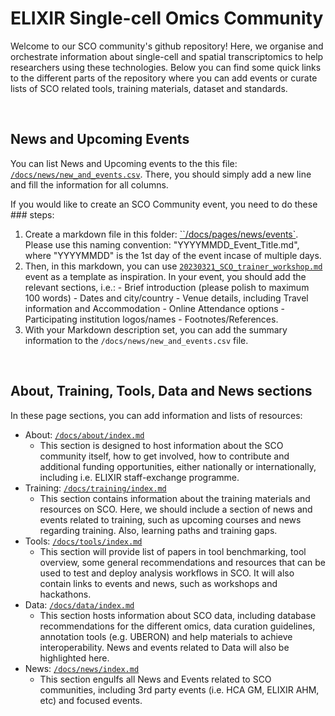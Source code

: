 # ELIXIR Single-cell Omics Community

Welcome to our SCO community's github repository! Here, we organise and orchestrate information about single-cell and spatial transcriptomics to help researchers using these technologies. Below you can find some quick links to the different parts of the repository where you can add events or curate lists of SCO related tools, training materials, dataset and standards.

<br>

## News and Upcoming Events

You can list News and Upcoming events to the this file: [`/docs/news/new_and_events.csv`](/docs/news/new_and_events.csv). There, you should simply add a new line and fill the information for all columns.

If you would like to create an SCO Community event, you need to do these ### steps:
  1. Create a markdown file in this folder: [``/docs/pages/news/events`](/docs/pages/news/events). Please use this naming convention: "YYYYMMDD_Event_Title.md", where "YYYYMMDD" is the 1st day of the event incase of multiple days.
  2. Then, in this markdown, you can use [`20230321_SCO_trainer_workshop.md`](/docs/pages/news/events/20230321_SCO_trainer_workshop.md) event as a template as inspiration. In your event, you should add the relevant sections, i.e.:
    - Brief introduction (please polish to maximum 100 words)
    - Dates and city/country
    - Venue details, including Travel information and Accommodation
    - Online Attendance options
    - Participating institution logos/names
    - Footnotes/References.
  3. With your Markdown description set, you can add the summary information to the `/docs/news/new_and_events.csv` file.

<br>

## About, Training, Tools, Data and News sections

In these page sections, you can add information and lists of resources:
  - About: [`/docs/about/index.md`](/docs/about/index.md)
    - This section is designed to host information about the SCO community itself, how to get involved, how to contribute and additional funding opportunities, either nationally or internationally, including i.e. ELIXIR staff-exchange programme.
  - Training: [`/docs/training/index.md`](/docs/training/index.md)
    - This section contains information about the training materials and resources on SCO. Here, we should include a section of news and events related to training, such as upcoming courses and news regarding training. Also, learning paths and training gaps.
  - Tools: [`/docs/tools/index.md`](/docs/tools/index.md)
    - This section will provide list of papers in tool benchmarking, tool overview, some general recommendations and resources that can be used to test and deploy analysis workflows in SCO. It will also contain links to events and news, such as workshops and hackathons.
  - Data: [`/docs/data/index.md`](/docs/data/index.md)
    - This section hosts information about SCO data, including database recommendations for the different omics, data curation guidelines, annotation tools (e.g. UBERON) and help materials to achieve interoperability. News and events related to Data will also be highlighted here.
  - News: [`/docs/news/index.md`](/docs/news/index.md)
    - This section engulfs all News and Events related to SCO communities, including 3rd party events (i.e. HCA GM, ELIXIR AHM, etc) and focused events.

<br>
